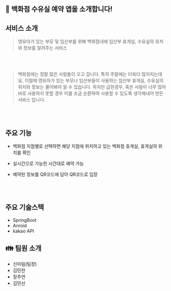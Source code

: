 
## 🧸 백화점 수유실 예약 앱을 소개합니다!



## 서비스 소개



>  영유아가 있는 부모 및 임산부를 위해 백화점내에 임산부 휴게실, 수유실의 위치와 정보를 알려주는 서비스<br/>


<br/>
<br/>

> 백화점에는 정말 많은 사람들이 오고 갑니다. 특히 주말에는 더욱더 많아지는데요, 이럴때 영유아가 있는 부모나 임산부들이 사용하는 임산부 휴게실, 수유실의 위치와 정보는 물어봐야 알 수 있습니다.
> 하지만 급한경우, 혹은 사람이 너무 많아 바로 사용하지 못할 경우 이를 조금 순환하여 사용할 수 있도록 생각해내어 만든 서비스 입니다. <br/>


<br/>
<br/>

## 주요 기능

- 백화점 지점별로 선택하면 해당 지점에 위치하고 있는 백화점 휴게실, 휴게실의 위치를 확인

- 실시간으로 가능한 시간대로 예약 가능

- 예약된 정보를 QR코드에 담아 QR코드로 입장
<br/>
<br/>

## 주요 기술스택
- SpringBoot
- Anroid
- kakao API 


## 👪 팀원 소개

- 신미림(팀장)
- 김민찬
- 장주연
- 김민선


